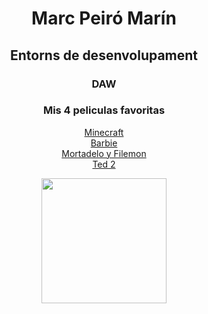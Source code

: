 <div align="center">
<h1> Marc Peiró Marín</h1>
<h2>Entorns de desenvolupament</h2>
<h3>DAW</h3>
<h3>Mis 4 peliculas favoritas</h3>
<ul style="list-style-type: none; padding: 0;">
<li><a href="https://www.imdb.com/es-es/title/tt3566834/">Minecraft</li>
<li><a href="https://www.imdb.com/es-es/title/tt1517268/">Barbie</li>
<li><a href="https://www.imdb.com/es-es/title/tt2857458/">Mortadelo y Filemon</li>
<li><a href="https://www.imdb.com/es-es/title/tt2637276/">Ted 2</li>
</ul>
<img src="https://m.media-amazon.com/images/I/81g+CA314TL._UF1000,1000_QL80_.jpg"width="200">
</div>
